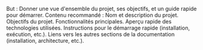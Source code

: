 But : Donner une vue d'ensemble du projet, ses objectifs, et un guide rapide pour démarrer.
Contenu recommandé :
Nom et description du projet.
Objectifs du projet.
Fonctionnalités principales.
Aperçu rapide des technologies utilisées.
Instructions pour le démarrage rapide (installation, exécution, etc.).
Liens vers les autres sections de la documentation (installation, architecture, etc.).